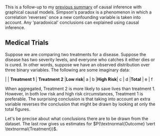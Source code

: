 This is a follow-up to my [previous summary](https://hilbert-spaess.github.io/stats-Causality-from-correlation-Pearl's-approach/) of causal inference with graphical causal models. Simpson's paradox is a phenomenon in which a correlation 'reverses' once a new confounding variable is taken into account. Any 'paradoxical' conclusions can explained using causal inference.

## Medical Trials

Suppose we are comparing two treatments for a disease. Suppose the disease has two severity levels, and everyone who catches it either dies or is cured. In other words, suppose we have an observed distribution over three binary variables. The following are some imaginary data: 

| | **Treatment 1** | **Treatment 2**
|**Low risk**| a | b
|**High Risk**| c | d
|**Total** | e | f

When aggregated, Treatment 2 is more likely to save lives than treatment 1. However, in both low risk and high risk circumstances, Treatment 1 is preferable. The surprising conclusion is that taking into account an extra variable reverses the conclusion that might be drawn by looking at only the total figures.

Let's be precise about what conclusions there are to be drawn from the dataset. The last row gives us estimates for $P(\textnormal{Outcome} \vert \textnormal{Treatment})$. 
